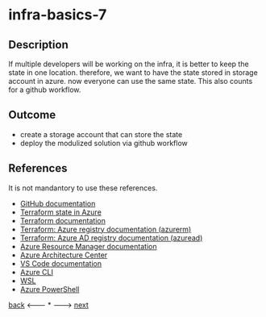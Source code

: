 # infra-basics-7

## Description

If multiple developers will be working on the infra, it is better to keep the state in one location. therefore, we want to have the state stored in storage account in azure. now everyone can use the same state. This also counts for a github workflow. 

## Outcome

- create a storage account that can store the state
- deploy the modulized solution via github workflow

## References

It is not mandantory to use these references.

- [GitHub documentation](https://docs.github.com/en)
- [Terraform state in Azure](https://www.terraform.io/language/settings/backends/azurerm)
- [Terraform documentation](https://www.terraform.io/docs)
- [Terraform: Azure registry documentation (azurerm)](https://registry.terraform.io/providers/hashicorp/azurerm/latest/docs)
- [Terraform: Azure AD registry documentation (azuread)](https://registry.terraform.io/providers/hashicorp/azuread/latest/docs)
- [Azure Resource Manager documentation](https://docs.microsoft.com/en-us/azure/azure-resource-manager/)
- [Azure Architecture Center](https://docs.microsoft.com/en-us/azure/architecture/)
- [VS Code documentation](https://code.visualstudio.com/Docs)
- [Azure CLI](https://docs.microsoft.com/en-us/cli/azure/reference-index?view=azure-cli-latest)
- [WSL](https://docs.microsoft.com/en-us/windows/wsl/about)
- [Azure PowerShell](https://docs.microsoft.com/en-us/powershell/azure/?view=azps-6.6.0)

[back](./infra-basics-12.md) <--- * ---> [next](./infra-basics-14.md)
